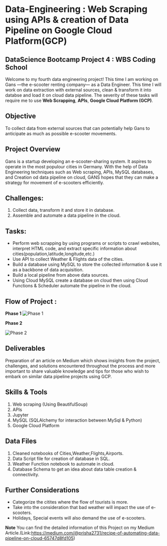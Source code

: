# Data-Engineering : Web Scraping using APIs & creation of Data Pipeline on Google Cloud Platform(GCP)

## DataScience Bootcamp Project 4 : WBS Coding School
Welcome to my fourth data engineering project! This time I am working on Gans —the e-scooter renting company— as a Data Engineer. This time I will work on data extraction with external sources, clean & transform it into databse and load it on cloud data pipeline. The severity of these tasks will require me to use **Web Scrapping**, **APIs**, **Google Cloud Platform (GCP)**.

## Objective 
To collect data from external sources that can potentially help Gans to anticipate as much as possible e-scooter movements.

## Project Overview 
Gans is a startup developing an e-scooter-sharing system. It aspires to operate in the most populour cities in Germany. With the help of Data Engineering techniques such as Web scraping, APIs, MySQL databases, and Creation od data pipeline on cloud, GANS hopes that they can make a strategy for movement of e-scooters efficiently.

## Challenges:
1. Collect data, transform it and store it in database.
2. Assemble and automate a data pipeline in the cloud.

## Tasks:
- Perform web scrapping by using programs or scripts to crawl websites, interpret HTML code, and extract specific information about cities(population,latitude,longitude,etc.)
- Use API to collect Weather & Flights data of the cities.
- Build a database using MySQL to store the collected information & use it as a backbone of data acquisition.
- Build a local pipeline from above data sources.
- Using Cloud MySQL create a database on cloud then using Cloud Functions & Scheduler automate the pipeline in the cloud.

## Flow of Project :

**Phase 1**
![Phase 1](https://github.com/PriyankaSPawar/DataEngineering-WebScraping-APIs-GCP-Pipeline/assets/168557945/ab19a0e9-d3df-4ea3-a0e7-87949b878954)

**Phase 2**

![Phase 2](https://github.com/PriyankaSPawar/DataEngineering-WebScraping-APIs-GCP-Pipeline/assets/168557945/9273b72f-03a2-4d54-80e1-2bc94e12a92f)

## Deliverables 
Preparation of an article on Medium which shows insights from the project, challenges, and solutions encountered throughout the process and more important to share valuable knowledge and tips for those who wish to embark on similar data pipeline projects using GCP. 

## Skills & Tools
1. Web scraping (Using BeautifulSoup)
2. APIs
3. Jupyter
4. MySQL (SQLAlchemy for interaction between MySql & Python)
5. Google Cloud Platform

## Data Files
1. Cleaned notebooks of Cities,Weather,Flights,Airports.
2. Data Script file for creation of database in SQL.
3. Weather Function notebook to automate in cloud.
4. Database Schema to get an idea about data table creation & connectivity.

## Further Considerations
- Categorize the citites where the flow of tourists is more.
- Take into the consideration that bad weather will impact the use of e-scooters.
- Holidays, Special events will also demand the use of e-scooters.


**Note** You can find the detailed information of this Project on my Medium Article.(Link:https://medium.com/@prisha2731/recipe-of-automating-data-pipeline-on-cloud-65747d8fd105)

